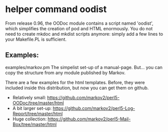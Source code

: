 # helper command oodist

From release 0.96, the OODoc module contains a script named 'oodist',
which simplifies the creation of pod and HTML enormously.  You do not
need to create mkdoc and mkdist scripts anymore: simply add a few lines
to your Makefile.PL is sufficient.

## Examples:

examples/markov.pm
   The simpelist set-up of a manual-page.  But... you can copy the
   structure from any module published by Markov.

There are a few examples for the html templates.  Before, they were
included inside this distribution, but now you can get them on
github.

  * Relatively small: https://github.com/markov2/perl5-OODoc/tree/master/html
  * A bit larger set-up: https://github.com/markov2/perl5-Log-Report/tree/master/html
  * Huge collection: https://github.com/markov2/perl5-Mail-Box/tree/master/html
